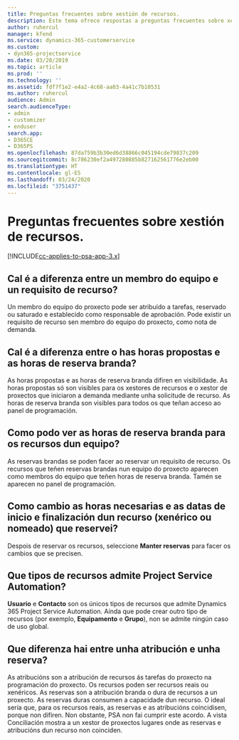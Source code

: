 ```yaml
---
title: Preguntas frecuentes sobre xestión de recursos.
description: Este tema ofrece respostas a preguntas frecuentes sobre xestión de recursos.
author: ruhercul
manager: kfend
ms.service: dynamics-365-customerservice
ms.custom:
- dyn365-projectservice
ms.date: 03/28/2019
ms.topic: article
ms.prod: ''
ms.technology: ''
ms.assetid: fdf7f1e2-e4a2-4c68-aa03-4a41c7b10531
ms.author: ruhercul
audience: Admin
search.audienceType:
- admin
- customizer
- enduser
search.app:
- D365CE
- D365PS
ms.openlocfilehash: 87da759b3b30ed6d38866c045194cde79837c209
ms.sourcegitcommit: 8c786230ef2a497280885b827162561776e2eb00
ms.translationtype: HT
ms.contentlocale: gl-ES
ms.lasthandoff: 03/24/2020
ms.locfileid: "3751437"
---
```

# <a name="resource-management-faq"></a>Preguntas frecuentes sobre xestión de recursos.

[!INCLUDE[cc-applies-to-psa-app-3.x](../includes/cc-applies-to-psa-app-3x.md)]

## <a name="what-is-the-difference-between-a-team-member-and-a-resource-requirement"></a>Cal é a diferenza entre un membro do equipo e un requisito de recurso?

Un membro do equipo do proxecto pode ser atribuído a tarefas, reservado ou saturado e establecido como responsable de aprobación. Pode existir un requisito de recurso sen membro do equipo do proxecto, como nota de demanda. 

## <a name="what-is-the-difference-between-proposed-and-soft-booked-hours"></a>Cal é a diferenza entre o has horas propostas e as horas de reserva branda?

As horas propostas e as horas de reserva branda difiren en visibilidade. As horas propostas só son visibles para os xestores de recursos e o xestor de proxectos que iniciaron a demanda mediante unha solicitude de recurso. As horas de reserva branda son visibles para todos os que teñan acceso ao panel de programación.

## <a name="how-can-i-see-the-soft-booked-hours-for-resources-on-a-team"></a>Como podo ver as horas de reserva branda para os recursos dun equipo?

As reservas brandas se poden facer ao reservar un requisito de recurso. Os recursos que teñen reservas brandas nun equipo do proxecto aparecen como membros do equipo que teñen horas de reserva branda. Tamén se aparecen no panel de programación.

## <a name="how-do-i-change-the-required-hours-and-the-start-and-end-dates-for-a-resource-generic-or-named-that-i-booked"></a>Como cambio as horas necesarias e as datas de inicio e finalización dun recurso (xenérico ou nomeado) que reservei?

Despois de reservar os recursos, seleccione **Manter reservas** para facer os cambios que se precisen.

## <a name="what-resources-types-does-project-service-automation-support"></a>Que tipos de recursos admite Project Service Automation?

**Usuario** e **Contacto** son os únicos tipos de recursos que admite Dynamics 365 Project Service Automation. Aínda que pode crear outro tipo de recursos (por exemplo, **Equipamento** e **Grupo**), non se admite ningún caso de uso global.

## <a name="what-is-the-difference-between-an-assignment-and-a-booking"></a>Que diferenza hai entre unha atribución e unha reserva?

As atribucións son a atribución de recursos ás tarefas do proxecto na programación do proxecto. Os recursos poden ser recursos reais ou xenéricos. As reservas son a atribución branda o dura de recursos a un proxecto. As reservas duras consumen a capacidade dun recurso. O ideal sería que, para os recursos reais, as reservas e as atribucións coincidisen, porque non difiren. Non obstante, PSA non fai cumprir este acordo. A vista Conciliación mostra a un xestor de proxectos lugares onde as reservas e atribucións dun recurso non coinciden.
